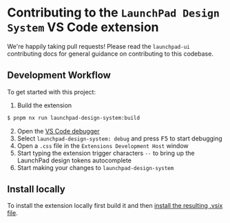 # Contributing to the `LaunchPad Design System` VS Code extension

We're happily taking pull requests! Please read the `launchpad-ui` contributing docs for general guidance on contributing to this codebase.

## Development Workflow

To get started with this project:

1. Build the extension

```sh
$ pnpm nx run launchpad-design-system:build
```

2. Open the [VS Code debugger](https://code.visualstudio.com/api/get-started/your-first-extension#debugging-the-extension)
3. Select `launchpad-design-system: debug` and press <kbd>F5</kbd> to start debugging
4. Open a `.css` file in the `Extensions Development Host` window
5. Start typing the extension trigger characters `--` to bring up the LaunchPad design tokens autocomplete
6. Start making your changes to `launchpad-design-system`

## Install locally

To install the extension locally first build it and then [install the resulting .vsix file](https://code.visualstudio.com/docs/editor/extension-marketplace#_install-from-a-vsix).